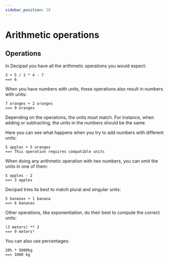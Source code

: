 ```yaml
---
sidebar_position: 20
---
```


# Arithmetic operations

## Operations

In Decipad you have all the arithmetic operations you would expect:

```deci live
3 + 5 / 2 * 4 - 7
==> 6
```

When you have numbers with units, these operations also result in numbers with units:

```deci live
7 oranges + 2 oranges
==> 9 oranges
```

Depending on the operations, the units must match. For instance, when adding or subtracting, the units in the numbers should be the same.

Here you can see what happens when you try to add numbers with different units:

```deci live
5 apples + 5 oranges
==> This operation requires compatible units
```

When doing any arithmetic operation with two numbers, you can omit the units in one of them:

```deci live
5 apples - 2
==> 3 apples
```

Decipad tries its best to match plural and singular units:

```deci live
5 bananas + 1 banana
==> 6 bananas
```

Other operations, like exponentiation, do their best to compute the correct units:

```deci live
(3 meters) ** 2
==> 9 meters²
```

You can also use percentages:

```deci live
20% * 5000kg
==> 1000 kg
```
